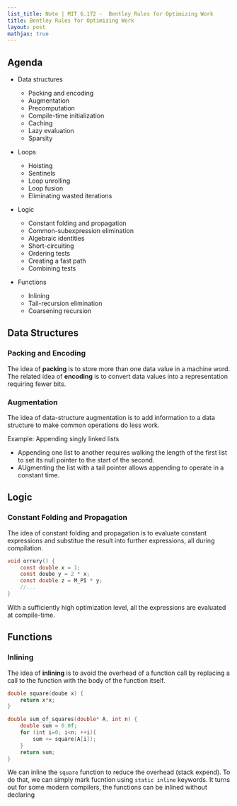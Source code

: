 ```yaml
---
list_title: Note | MIT 6.172 -  Bentley Rules for Optimizing Work
title: Bentley Rules for Optimizing Work
layout: post
mathjax: true
---
```


## Agenda

- Data structures
  - Packing and encoding
  - Augmentation
  - Precomputation
  - Compile-time initialization
  - Caching
  - Lazy evaluation
  - Sparsity

- Loops
  - Hoisting
  - Sentinels
  - Loop unrolling
  - Loop fusion
  - Eliminating wasted iterations

- Logic
  - Constant folding and propagation
  - Common-subexpression elimination
  - Algebraic identities
  - Short-circuiting
  - Ordering tests
  - Creating a fast path
  - Combining tests

- Functions
  - Inlining
  - Tail-recursion elimination
  - Coarsening recursion

##  Data Structures

### Packing and Encoding

The idea of **packing** is to store more than one data value in a machine word. The related idea of **encoding** is to convert data values into a representation requiring fewer bits.

### Augmentation

The idea of data-structure augmentation is to add information to a data structure to make common operations do less work. 

Example: Appending singly linked lists

- Appending one list to another requires walking the length of the first list to set its null pointer to the start of the second.
- AUgmenting the list with a tail pointer allows appending to operate in a constant time.

## Logic

### Constant Folding and Propagation

The idea of constant folding and propagation is to evaluate constant expressions and substitue the result into further expressions, all during compilation.

```c
void orrery() {
    const double x = 1;
    const doube y = 2 * x;
    const double z = M_PI * y;
    //...
}
```
With a sufficiently high optimization level, all the expressions are evaluated at compile-time.

## Functions

### Inlining

The idea of **inlining** is to avoid the overhead of a function call by replacing a call to the function with the body of the function itself.

```c
double square(doube x) {
    return x*x;
}

double sum_of_squares(double* A, int n) {
    double sum = 0.0f;
    for (int i=0; i<n; ++i){
        sum += square(A[i]);
    }
    return sum;
}
```

We can inline the `square` function to reduce the overhead (stack expend). To do that, we can simply mark fucntion using `static inline` keywords. It turns out for some modern compilers, the functions can be inlined without declaring  

